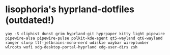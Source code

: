 # lisophoria's hyprland-dotfiles (outdated!)

```
yay -S cliphist dunst grim hyprland-git hyprpaper kitty light pipewire pipewire-alsa pipewire-pulse polkit-kde-agent qt5-wayland qt6-wayland ranger slurp ttf-jetbrains-mono-nerd udiskie waybar wireplumber wlroots wofi xdg-desktop-portal-hyprland xdg-user-dirs zsh
```
